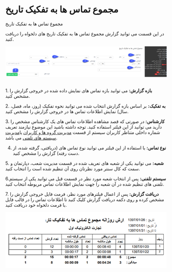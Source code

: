 # مجموع تماس ها به تفکیک تاریخ    

مجموع تماس ها به تفکیک تاریخ

در این قسمت می توانید گزارش مجموع تماس ها به تفکیک تاریخ های دلخواه را دریافت کنید.

![](Datebase/CallsDateBase11.png) 

1\. **بازه گزارش:** می توانید بازه تماس های نمایش داده شده در خروجی گزارش را مشخص کنید.

2\. **به تفکیک:** بر اساس بازه گزارش انتخاب شده می توانید نحوه تفکیک (روز، ماه، فصل، سال) نمایش اطلاعات تماس ها در خروجی گزارش را مشخص کنید.

3\. **کارشناس:** در صورتی که قصد مشاهده اطلاعات تماس های یک کارشناس مشخص را دارید می توانید از این فیلتر استفاده کنید. توجه داشته باشید این موضوع نیازمند تعریف شماره داخلی متناظر کاربران سیستم از قسمت [مدیریت گروه ها و کاربران](../../../Setting/GroupsManagementAndUsers/Users/Newuser.md) یا[مدیریت سیستم های تلفنی](../../../BaseInformatio/Phonesystems/Phonesystemsmanagement.md) می باشد.

4. **نوع تماس:** با استفاده از این فیلتر می توانید نوع تماس های (دریافتی، گرفته شده، از دست رفته) گزارش را مشخص کنید.

5\. **شعبه:** می توانید یکی از شعبه های تعریف شده در قسمت مدیریت شعب، دپارتمان و سمت که کال سنتر مورد نظرتان روی آن تنظیم شده است را انتخاب کنید.

6.**سیستم تلفنی:** پس از انتخاب شعبه مورد نظر در قسمت قبل می توانید یکی از سیستم تلفنی های تنظیم شده در آن شعبه را جهت نمایش اطلاعات تماس مربوطه انتخاب کنید.

7\. **دریافت گزارش:** پس از اعمال فیلترهای مورد نظر، فرمت فایل خروجی گزارش را مشخص کرده و روی دکمه دریافت گزارش کلیک کنید تا اطلاعات تماس را در قالب فایل با فرمت دلخواه خود دریافت کنید.

![](Datebase/CallsDateBase2.png)